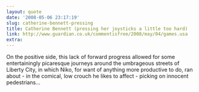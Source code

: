 ```yaml
---
layout: quote
date: '2008-05-06 23:17:19'
slug: catherine-bennett-pressing
title: Catherine Bennett (pressing her joysticks a little too hard)
link: http://www.guardian.co.uk/commentisfree/2008/may/04/games.usa
extra: 
---
```


On the positive side, this lack of forward progress allowed for some entertainingly picaresque journeys around the umbrageous streets of Liberty City, in which Niko, for want of anything more productive to do, ran about - in the comical, low crouch he likes to affect - picking on innocent pedestrians...